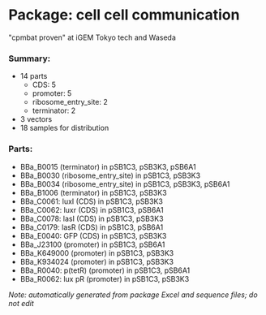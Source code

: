 # Package: cell cell communication

"cpmbat proven" at iGEM Tokyo tech and Waseda 

### Summary:

- 14 parts
    - CDS: 5
    - promoter: 5
    - ribosome_entry_site: 2
    - terminator: 2
- 3 vectors
- 18 samples for distribution

### Parts:

- BBa_B0015 (terminator) in pSB1C3, pSB3K3, pSB6A1
- BBa_B0030 (ribosome_entry_site) in pSB1C3, pSB3K3
- BBa_B0034 (ribosome_entry_site) in pSB1C3, pSB3K3, pSB6A1
- BBa_B1006 (terminator) in pSB1C3, pSB3K3
- BBa_C0061: luxI (CDS) in pSB1C3, pSB3K3
- BBa_C0062: luxr (CDS) in pSB1C3, pSB6A1
- BBa_C0078: lasI (CDS) in pSB1C3, pSB3K3
- BBa_C0179: lasR (CDS) in pSB1C3, pSB6A1
- BBa_E0040: GFP (CDS) in pSB1C3, pSB3K3
- BBa_J23100 (promoter) in pSB1C3, pSB6A1
- BBa_K649000 (promoter) in pSB1C3, pSB3K3
- BBa_K934024 (promoter) in pSB1C3, pSB3K3
- BBa_R0040: p(tetR) (promoter) in pSB1C3, pSB6A1
- BBa_R0062: lux pR (promoter) in pSB1C3, pSB3K3

_Note: automatically generated from package Excel and sequence files; do not edit_
